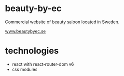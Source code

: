 # beauty-by-ec
Commercial website of beauty saloon located in Sweden.

www.beautybyec.se

# technologies

- react with react-router-dom v6
- css modules
